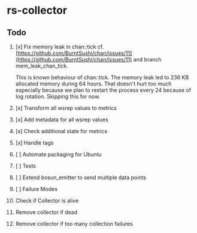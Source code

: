 # rs-collector

## Todo

1. [x] Fix memory leak in chan::tick
    cf. [https://github.com/BurntSushi/chan/issues/11](https://github.com/BurntSushi/chan/issues/11) and branch mem_leak_chan_tick.

    This is known behaviour of chan::tick. The memory leak led to 236 KB
    allocated memory during 64 hours. That doesn't hurt too much
    especially because we plan to restart the process every 24 because
    of log rotation. Skipping this for now.

1. [x] Transform all wsrep values to metrics
1. [x] Add metadata for all wsrep values
1. [x] Check additional state for metrics
1. [x] Handle tags
1. [ ] Automate packaging for Ubuntu
1. [ ] Tests
1. [ ] Extend bosun_emitter to send multiple data points
1. [ ] Failure Modes
  1. Check if Collector is alive
  1. Remove collector if dead
  1. Remove collector if too many collection failures

